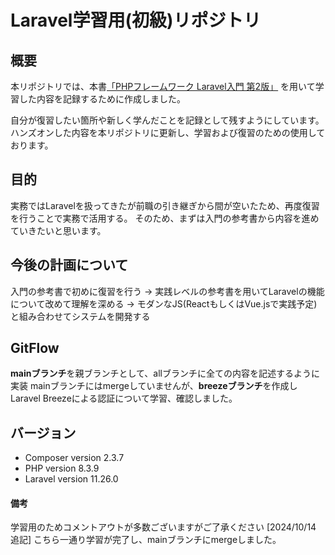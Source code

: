 # Laravel学習用(初級)リポジトリ

## 概要
本リポジトリでは、本書[「PHPフレームワーク Laravel入門 第2版」](https://www.shuwasystem.co.jp/book/9784798060996.html) を用いて学習した内容を記録するために作成しました。

自分が復習したい箇所や新しく学んだことを記録として残すようにしています。
ハンズオンした内容を本リポジトリに更新し、学習および復習のための使用しております。

## 目的
実務ではLaravelを扱ってきたが前職の引き継ぎから間が空いたため、再度復習を行うことで実務で活用する。
そのため、まずは入門の参考書から内容を進めていきたいと思います。

## 今後の計画について
入門の参考書で初めに復習を行う
→ 実践レベルの参考書を用いてLaravelの機能について改めて理解を深める
→ モダンなJS(ReactもしくはVue.jsで実践予定)と組み合わせてシステムを開発する

## GitFlow
**mainブランチ**を親ブランチとして、allブランチに全ての内容を記述するように実装
mainブランチにはmergeしていませんが、**breezeブランチ**を作成しLaravel Breezeによる認証について学習、確認しました。

## バージョン
- Composer version 2.3.7
- PHP version 8.3.9
- Laravel version 11.26.0

#### 備考
学習用のためコメントアウトが多数ございますがご了承ください
[2024/10/14 追記] こちら一通り学習が完了し、mainブランチにmergeしました。 
